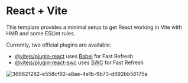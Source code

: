 # React + Vite

This template provides a minimal setup to get React working in Vite with HMR and some ESLint rules.

Currently, two official plugins are available:

- [@vitejs/plugin-react](https://github.com/vitejs/vite-plugin-react/blob/main/packages/plugin-react/README.md) uses [Babel](https://babeljs.io/) for Fast Refresh
- [@vitejs/plugin-react-swc](https://github.com/vitejs/vite-plugin-react-swc) uses [SWC](https://swc.rs/) for Fast Refresh


![369621282-e558cf92-a8ae-4e1b-9b73-d692bb56175a](https://github.com/user-attachments/assets/5de3c4f7-f9c7-4f53-9bf9-ac90d873de0a)
